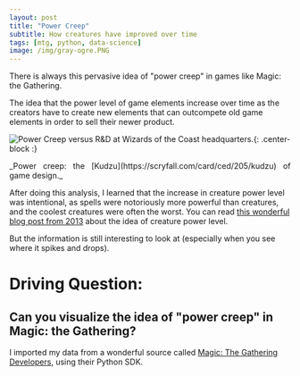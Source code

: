```yaml
---
layout: post
title: "Power Creep"
subtitle: How creatures have improved over time
tags: [mtg, python, data-science]
image: /img/gray-ogre.PNG
---
```


There is always this pervasive idea of "power creep" in games like Magic: the Gathering.

The idea that the power level of game elements increase over time as the creators have to
create new elements that can outcompete old game elements in order to sell their newer product.

![Power Creep versus R&D at Wizards of the Coast headquarters.](https://img.scryfall.com/cards/art_crop/front/7/8/789965c4-f3c8-4ef3-8854-9b4016356d20.jpg){: .center-block :}

<p align="justify">_Power creep: the [Kudzu](https://scryfall.com/card/ced/205/kudzu) of game design._</p>

After doing this analysis, I learned that the increase in creature power level was intentional,
as spells were notoriously more powerful than creatures, and the coolest creatures were often the worst.
You can read [this wonderful blog post from 2013](https://magic.wizards.com/en/articles/archive/latest-developments/where-wild-things-are-2013-11-15)
about the idea of creature power level. 

But the information is still interesting to look at (especially when you see where it spikes and drops).

# Driving Question:

## Can you visualize the idea of "power creep" in Magic: the Gathering?

I imported my data from a wonderful source called [Magic: The Gathering Developers](https://magicthegathering.io/), using their Python SDK.